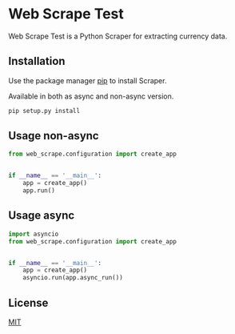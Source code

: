 # Web Scrape Test

Web Scrape Test is a Python Scraper for extracting currency data.

## Installation

Use the package manager [pip](https://pip.pypa.io/en/stable/) to install Scraper.

Available in both as async and non-async version.

```bash
pip setup.py install
```

## Usage non-async

```python
from web_scrape.configuration import create_app


if __name__ == '__main__':
    app = create_app()
    app.run()
```

## Usage async

```python
import asyncio
from web_scrape.configuration import create_app


if __name__ == '__main__':
    app = create_app()
    asyncio.run(app.async_run())
```

## License
[MIT](https://choosealicense.com/licenses/mit/)
